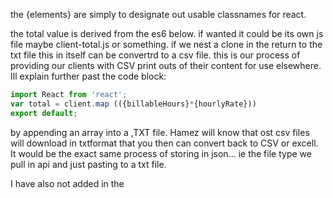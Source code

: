 the {elements} are simply to designate out usable classnames for react.

the total value is derived from the es6 below. if wanted it could be its own js file maybe client-total.js or something. if we nest a clone in the return to the txt file this in itself can be convertrd to a csv file. this is our process of providing our clients with CSV print outs of their content for use elsewhere. Ill explain further past the code block:

```jsx
import React from 'react';
var total = client.map (({billableHours}*{hourlyRate}))
export default;
```

by appending an array into a ,TXT file. Hamez will know that ost csv files will download in txtformat that you then can convert back to CSV or excell. It would be the exact same process of storing in json... ie the file type we pull in api and just pasting to a txt file. 

I have also not added in the 